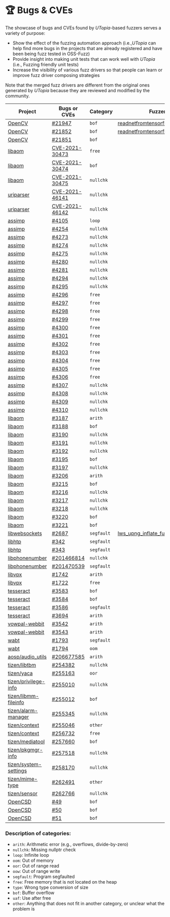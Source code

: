 # 🏆 Bugs & CVEs 

The showcase of bugs and CVEs found by *UTopia*-based fuzzers serves a variety of purpose:
- Show the effect of the fuzzing automation approach (i.e.,*UTopia* can help find more bugs in the projects that are already registered and have been being fuzz tested in OSS-Fuzz)
- Provide insight into making unit tests that can work well with *UTopia* (i.e., Fuzzing friendly unit tests)
- Increase the visibility of various fuzz drivers so that people can learn or improve fuzz driver composing strategies

Note that the merged fuzz drivers are different from the original ones generated by *UTopia* because they are reviewed and modified by the community.

Project | Bugs or CVEs | Category | Fuzzer
----- | ----------- | ------ | ---------
[OpenCV](https://github.com/opencv/opencv) | [#21947](https://github.com/opencv/opencv/issues/21947) | `bof` | [readnetfromtensorflow_fuzzer.cc](https://github.com/google/oss-fuzz/pull/7781)
[OpenCV](https://github.com/opencv/opencv) | [#21852](https://github.com/opencv/opencv/issues/21852) | `bof` | [readnetfromtensorflow_fuzzer.cc](https://github.com/google/oss-fuzz/pull/7781)
[OpenCV](https://github.com/opencv/opencv) | [#21851](https://github.com/opencv/opencv/issues/21851) | `bof` |
[libaom](https://aomedia.googlesource.com/aom/) | [CVE-2021-30473](https://cve.mitre.org/cgi-bin/cvename.cgi?name=CVE-2021-30473) | `free` |
[libaom](https://aomedia.googlesource.com/aom/) | [CVE-2021-30474](https://cve.mitre.org/cgi-bin/cvename.cgi?name=CVE-2021-30474) | `bof` |
[libaom](https://aomedia.googlesource.com/aom/) | [CVE-2021-30475](https://cve.mitre.org/cgi-bin/cvename.cgi?name=CVE-2021-30475) | `nullchk` |
[uriparser](https://github.com/uriparser/uriparser) | [CVE-2021-46141](https://cve.mitre.org/cgi-bin/cvename.cgi?name=CVE-2021-46141) | `nullchk` |
[uriparser](https://github.com/uriparser/uriparser) | [CVE-2021-46142](https://cve.mitre.org/cgi-bin/cvename.cgi?name=CVE-2021-46142) | `nullchk` |
[assimp](https://github.com/assimp/assimp) | [#4105](https://github.com/assimp/assimp/issues/4105) | `loop` |
[assimp](https://github.com/assimp/assimp) | [#4254](https://github.com/assimp/assimp/issues/4254) | `nullchk` |
[assimp](https://github.com/assimp/assimp) | [#4273](https://github.com/assimp/assimp/issues/4273) | `nullchk` |
[assimp](https://github.com/assimp/assimp) | [#4274](https://github.com/assimp/assimp/issues/4274) | `nullchk` |
[assimp](https://github.com/assimp/assimp) | [#4275](https://github.com/assimp/assimp/issues/4275) | `nullchk` |
[assimp](https://github.com/assimp/assimp) | [#4280](https://github.com/assimp/assimp/issues/4280) | `nullchk` |
[assimp](https://github.com/assimp/assimp) | [#4281](https://github.com/assimp/assimp/issues/4281) | `nullchk` |
[assimp](https://github.com/assimp/assimp) | [#4294](https://github.com/assimp/assimp/issues/4294) | `nullchk` |
[assimp](https://github.com/assimp/assimp) | [#4295](https://github.com/assimp/assimp/issues/4295) | `nullchk` |
[assimp](https://github.com/assimp/assimp) | [#4296](https://github.com/assimp/assimp/issues/4296) | `free` |
[assimp](https://github.com/assimp/assimp) | [#4297](https://github.com/assimp/assimp/issues/4297) | `free` |
[assimp](https://github.com/assimp/assimp) | [#4298](https://github.com/assimp/assimp/issues/4298) | `free` |
[assimp](https://github.com/assimp/assimp) | [#4299](https://github.com/assimp/assimp/issues/4299) | `free` |
[assimp](https://github.com/assimp/assimp) | [#4300](https://github.com/assimp/assimp/issues/4300) | `free` |
[assimp](https://github.com/assimp/assimp) | [#4301](https://github.com/assimp/assimp/issues/4301) | `free` |
[assimp](https://github.com/assimp/assimp) | [#4302](https://github.com/assimp/assimp/issues/4302) | `free` |
[assimp](https://github.com/assimp/assimp) | [#4303](https://github.com/assimp/assimp/issues/4303) | `free` |
[assimp](https://github.com/assimp/assimp) | [#4304](https://github.com/assimp/assimp/issues/4304) | `free` |
[assimp](https://github.com/assimp/assimp) | [#4305](https://github.com/assimp/assimp/issues/4305) | `free` |
[assimp](https://github.com/assimp/assimp) | [#4306](https://github.com/assimp/assimp/issues/4306) | `free` |
[assimp](https://github.com/assimp/assimp) | [#4307](https://github.com/assimp/assimp/issues/4307) | `nullchk` |
[assimp](https://github.com/assimp/assimp) | [#4308](https://github.com/assimp/assimp/issues/4308) | `nullchk` |
[assimp](https://github.com/assimp/assimp) | [#4309](https://github.com/assimp/assimp/issues/4309) | `nullchk` |
[assimp](https://github.com/assimp/assimp) | [#4310](https://github.com/assimp/assimp/issues/4310) | `nullchk` |
[libaom](https://aomedia.googlesource.com/aom/) | [#3187](https://bugs.chromium.org/p/aomedia/issues/detail?id=3187) | `arith` |
[libaom](https://aomedia.googlesource.com/aom/) | [#3188](https://bugs.chromium.org/p/aomedia/issues/detail?id=3188) | `bof` |
[libaom](https://aomedia.googlesource.com/aom/) | [#3190](https://bugs.chromium.org/p/aomedia/issues/detail?id=3190) | `nullchk` |
[libaom](https://aomedia.googlesource.com/aom/) | [#3191](https://bugs.chromium.org/p/aomedia/issues/detail?id=3191) | `nullchk` |
[libaom](https://aomedia.googlesource.com/aom/) | [#3192](https://bugs.chromium.org/p/aomedia/issues/detail?id=3192) | `nullchk` |
[libaom](https://aomedia.googlesource.com/aom/) | [#3195](https://bugs.chromium.org/p/aomedia/issues/detail?id=3195) | `bof` |
[libaom](https://aomedia.googlesource.com/aom/) | [#3197](https://bugs.chromium.org/p/aomedia/issues/detail?id=3197) | `nullchk` |
[libaom](https://aomedia.googlesource.com/aom/) | [#3206](https://bugs.chromium.org/p/aomedia/issues/detail?id=3206) | `arith` |
[libaom](https://aomedia.googlesource.com/aom/) | [#3215](https://bugs.chromium.org/p/aomedia/issues/detail?id=3215) | `bof` |
[libaom](https://aomedia.googlesource.com/aom/) | [#3216](https://bugs.chromium.org/p/aomedia/issues/detail?id=3216) | `nullchk` |
[libaom](https://aomedia.googlesource.com/aom/) | [#3217](https://bugs.chromium.org/p/aomedia/issues/detail?id=3217) | `nullchk` |
[libaom](https://aomedia.googlesource.com/aom/) | [#3218](https://bugs.chromium.org/p/aomedia/issues/detail?id=3218) | `nullchk` |
[libaom](https://aomedia.googlesource.com/aom/) | [#3220](https://bugs.chromium.org/p/aomedia/issues/detail?id=3220) | `bof` |
[libaom](https://aomedia.googlesource.com/aom/) | [#3221](https://bugs.chromium.org/p/aomedia/issues/detail?id=3221) | `bof` |
[libwebsockets](https://github.com/warmcat/libwebsockets) | [#2687](https://github.com/warmcat/libwebsockets/issues/2687) | `segfault` | [lws_upng_inflate_fuzzer.cpp](https://github.com/google/oss-fuzz/pull/7977)
[libhtp](https://github.com/OISF/libhtp) | [#342](https://github.com/OISF/libhtp/issues/342) | `segfault` |
[libhtp](https://github.com/OISF/libhtp) | [#343](https://github.com/OISF/libhtp/issues/343) | `segfault` |
[libphonenumber](https://github.com/google/libphonenumber) | [#201466814](https://issuetracker.google.com/issues/201466814) | `nullchk` |
[libphonenumber](https://github.com/google/libphonenumber) | [#201470539](https://issuetracker.google.com/issues/201470539) | `segfault` |
[libvpx](https://github.com/webmproject/libvpx) | [#1742](https://bugs.chromium.org/p/webm/issues/detail?id=1742#c3) | `arith` |
[libvpx](https://github.com/webmproject/libvpx) | [#1722](https://bugs.chromium.org/p/webm/issues/detail?id=1722#c11) | `free` |
[tesseract](https://github.com/tesseract-ocr/tesseract) | [#3583](https://github.com/tesseract-ocr/tesseract/issues/3583) | `bof` |
[tesseract](https://github.com/tesseract-ocr/tesseract) | [#3584](https://github.com/tesseract-ocr/tesseract/issues/3584) | `bof` |
[tesseract](https://github.com/tesseract-ocr/tesseract) | [#3586](https://github.com/tesseract-ocr/tesseract/issues/3586) | `segfault` |
[tesseract](https://github.com/tesseract-ocr/tesseract) | [#3694](https://github.com/tesseract-ocr/tesseract/issues/3694) | `arith` |
[vowpal-webbit](https://github.com/VowpalWabbit/vowpal_wabbit) | [#3542](https://github.com/VowpalWabbit/vowpal_wabbit/issues/3542) | `arith` |
[vowpal-webbit](https://github.com/VowpalWabbit/vowpal_wabbit) | [#3543](https://github.com/VowpalWabbit/vowpal_wabbit/issues/3543) | `arith` |
[wabt](https://github.com/WebAssembly/wabt) | [#1793](https://github.com/WebAssembly/wabt/issues/1793) | `segfault` |
[wabt](https://github.com/WebAssembly/wabt) | [#1794](https://github.com/WebAssembly/wabt/issues/1794) | `oom` |
[aosp/audio_utils](https://issuetracker.google.com/issues/206677585) | [#206677585](https://issuetracker.google.com/action/issues/206677585/attachments/35499109?download=true) | `arith` |
[tizen/libtbm](https://review.tizen.org/gerrit/#/admin/projects/platform/core/uifw/libtbm) | [#254382](https://review.tizen.org/gerrit/#/c/platform/core/uifw/libtbm/+/254382/) | `nullchk` |
[tizen/yaca](https://review.tizen.org/gerrit/#/admin/projects/platform/core/security/yaca) | [#255163](https://review.tizen.org/gerrit/#/c/platform/core/security/yaca/+/255163/) | `oor` |
[tizen/privilege-info](https://review.tizen.org/gerrit/#/admin/projects/platform/core/security/privilege-info) | [#255010](https://review.tizen.org/gerrit/#/c/platform/core/security/privilege-info/+/255010/) | `nullchk` |
[tizen/libmm-fileinfo](https://review.tizen.org/gerrit/#/admin/projects/platform/core/multimedia/libmm-fileinfo) | [#255012](https://review.tizen.org/gerrit/#/c/platform/core/multimedia/libmm-fileinfo/+/255012/) | `bof` |
[tizen/alarm-manager](https://review.tizen.org/gerrit/#/admin/projects/platform/core/appfw/alarm-manager) | [#255345](https://review.tizen.org/gerrit/#/c/platform/core/appfw/alarm-manager/+/255345/) | `nullchk` |
[tizen/context](https://review.tizen.org/gerrit/#/admin/projects/platform/core/api/context) | [#255046](https://review.tizen.org/gerrit/#/c/platform/core/api/context/+/255046/) | `other` |
[tizen/context](https://review.tizen.org/gerrit/#/admin/projects/platform/core/api/context) | [#256732](https://review.tizen.org/gerrit/#/c/platform/core/api/context/+/256732/) | `free` |
[tizen/mediatool](https://review.tizen.org/gerrit/#/admin/projects/platform/core/api/mediatool) | [#257660](https://review.tizen.org/gerrit/#/c/platform/core/api/mediatool/+/257660/) | `bof` |
[tizen/pkgmgr-info](https://review.tizen.org/gerrit/#/admin/projects/platform/core/appfw/pkgmgr-info) | [#257518](https://review.tizen.org/gerrit/#/c/platform/core/appfw/pkgmgr-info/+/257518/) | `nullchk` |
[tizen/system-settings](https://review.tizen.org/gerrit/#/admin/projects/platform/core/api/system-settings) | [#258170](https://review.tizen.org/gerrit/#/c/platform/core/api/system-settings/+/258170/) | `nullchk` |
[tizen/mime-type](https://review.tizen.org/gerrit/#/admin/projects/platform/core/api/mime-type) | [#262491](https://review.tizen.org/gerrit/#/c/platform/core/api/mime-type/+/262491/) | `other` |
[tizen/sensor](https://review.tizen.org/gerrit/#/admin/projects/platform/core/api/sensor) | [#262766](https://review.tizen.org/gerrit/#/c/platform/core/api/sensor/+/262766/) | `nullchk` |
[OpenCSD](https://github.com/Linaro/OpenCSD) | [#49](https://github.com/Linaro/OpenCSD/issues/49) | `bof` |
[OpenCSD](https://github.com/Linaro/OpenCSD) | [#50](https://github.com/Linaro/OpenCSD/issues/50) | `bof` |
[OpenCSD](https://github.com/Linaro/OpenCSD) | [#51](https://github.com/Linaro/OpenCSD/issues/51) | `bof` |



### Description of categories:

* `arith`: Arithmetic error (e.g., overflows, divide-by-zero)
* `nullchk`: Missing nullptr check
* `loop`: Infinite loop
* `oom`: Out of memory
* `oor`: Out of range read
* `oow`: Out of range write
* `segfault`: Program segfaulted
* `free`: Free memory that is not located on the heap
* `type`: Wrong type conversion of size
* `bof`: Buffer overflow
* `uaf`: Use after free
* `other`: Anything that does not fit in another category, or unclear what the problem is
